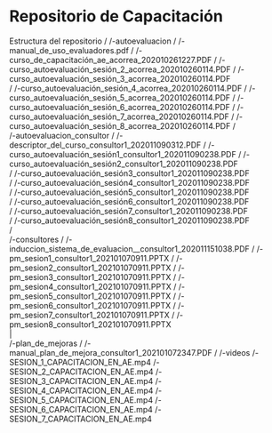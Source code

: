 # Repositorio de Capacitación
Estructura del repositorio
/
/-autoevaluacion
/        /-manual_de_uso_evaluadores.pdf
/        /-curso_de_capacitación_ae_acorrea_202010261227.PDF
/        /-curso_autoevaluación_sesión_2_acorrea_202010260114.PDF
/        /-curso_autoevaluación_sesión_3_acorrea_202010260114.PDF 	
/        /-curso_autoevaluación_sesión_4_acorrea_202010260114.PDF
/        /-curso_autoevaluación_sesión_5_acorrea_202010260114.PDF
/        /-curso_autoevaluación_sesión_6_acorrea_202010260114.PDF
/        /-curso_autoevaluación_sesión_7_acorrea_202010260114.PDF
/        /-curso_autoevaluación_sesión_8_acorrea_202010260114.PDF	
/		  
/-autoevaluacion_consultor
/        /-descriptor_del_curso_consultor1_202011090312.PDF
/        /-curso_autoevaluación_sesión1_consultor1_202011090238.PDF
/        /-curso_autoevaluación_sesión2_consultor1_202011090238.PDF	  		  	  
/        /-curso_autoevaluación_sesión3_consultor1_202011090238.PDF	  		  	  
/        /-curso_autoevaluación_sesión4_consultor1_202011090238.PDF	  		  	  
/        /-curso_autoevaluación_sesión5_consultor1_202011090238.PDF	  		  	  
/        /-curso_autoevaluación_sesión6_consultor1_202011090238.PDF	  		  	  
/        /-curso_autoevaluación_sesión7_consultor1_202011090238.PDF	  		  	  
/        /-curso_autoevaluación_sesión8_consultor1_202011090238.PDF	
/	
/-consultores
/        /-induccion_sistema_de_evaluacion__consultor1_202011151038.PDF
/        /- pm_sesion1_consultor1_202101070911.PPTX
/        /-pm_sesion2_consultor1_202101070911.PPTX
/        /-pm_sesion3_consultor1_202101070911.PPTX
/        /-pm_sesion4_consultor1_202101070911.PPTX
/        /-pm_sesion5_consultor1_202101070911.PPTX
/        /-pm_sesion6_consultor1_202101070911.PPTX
/        /-pm_sesion7_consultor1_202101070911.PPTX
/        /-pm_sesion8_consultor1_202101070911.PPTX	
|		
/-plan_de_mejoras
/        /-manual_plan_de_mejora_consultor1_202101072347.PDF
/
/-videos
	/- SESION_1_CAPACITACION_EN_AE.mp4
	/-SESION_2_CAPACITACION_EN_AE.mp4
	/-SESION_3_CAPACITACION_EN_AE.mp4
	/-SESION_4_CAPACITACION_EN_AE.mp4
	/-SESION_5_CAPACITACION_EN_AE.mp4
	/-SESION_6_CAPACITACION_EN_AE.mp4
	/-SESION_7_CAPACITACION_EN_AE.mp4	
